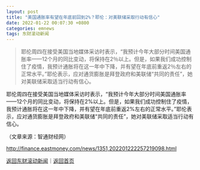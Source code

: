 ```yaml
---
layout: post
title: "美国通胀率有望在年底前回到2%？耶伦：对美联储采取行动有信心"
date: 2022-01-22 00:07:30 +0800
categories: emnews
tags: 东财滚动新闻
---
```

> 耶伦周四在接受美国当地媒体采访时表示，“我预计今年大部分时间美国通胀率——12个月的同比变动，将保持在2％以上。但是，如果我们成功控制住了疫情，我预计通胀将在这一年中下降，并有望在年底前重返2％左右的正常水平。”耶伦表示，应对通货膨胀是拜登政府和美联储“共同的责任”，她对美联储采取适当行动有信心。

<p>耶伦周四在接受美国当地媒体采访时表示，“我预计今年大部分时间美国通胀率——12个月的同比变动，将保持在2%以上。但是，如果我们成功控制住了疫情，我预计通胀将在这一年中下降，并有望在年底前重返2%左右的正常水平。”耶伦表示，应对通货膨胀是拜登政府和美联储“共同的责任”，她对美联储采取适当行动有信心。</p><p class="em_media">（文章来源：智通财经网）</p>

<http://finance.eastmoney.com/news/1351,202201222257219098.html>

[返回东财滚动新闻](//finews.withounder.com/emnews/)｜[返回首页](//finews.withounder.com/)